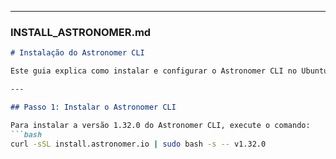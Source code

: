
---

### **INSTALL_ASTRONOMER.md**
```markdown
# Instalação do Astronomer CLI

Este guia explica como instalar e configurar o Astronomer CLI no Ubuntu.

---

## Passo 1: Instalar o Astronomer CLI

Para instalar a versão 1.32.0 do Astronomer CLI, execute o comando:
```bash
curl -sSL install.astronomer.io | sudo bash -s -- v1.32.0
